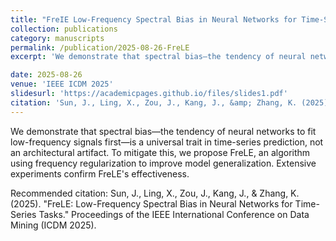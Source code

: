 ```yaml
---
title: "FreIE Low-Frequency Spectral Bias in Neural Networks for Time-Series Tasks"
collection: publications
category: manuscripts
permalink: /publication/2025-08-26-FreLE
excerpt: 'We demonstrate that spectral bias—the tendency of neural networks to fit low-frequency signals first—is a universal trait in time-series prediction, not an architectural artifact. To mitigate this, we propose FreLE, an algorithm using frequency regularization to improve model generalization. Extensive experiments confirm FreLE''s effectiveness.'

date: 2025-08-26
venue: 'IEEE ICDM 2025'
slidesurl: 'https://academicpages.github.io/files/slides1.pdf'
citation: 'Sun, J., Ling, X., Zou, J., Kang, J., &amp; Zhang, K. (2025). &quot;FreLE: Low-Frequency Spectral Bias in Neural Networks for Time-Series Tasks.&quot; Proceedings of the IEEE International Conference on Data Mining (ICDM 2025).'
---
```

We demonstrate that spectral bias—the tendency of neural networks to fit low-frequency signals first—is a universal trait in time-series prediction, not an architectural artifact. To mitigate this, we propose FreLE, an algorithm using frequency regularization to improve model generalization. Extensive experiments confirm FreLE's effectiveness.


Recommended citation: Sun, J., Ling, X., Zou, J., Kang, J., & Zhang, K. (2025). "FreLE: Low-Frequency Spectral Bias in Neural Networks for Time-Series Tasks." Proceedings of the IEEE International Conference on Data Mining (ICDM 2025).